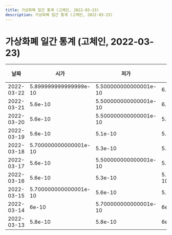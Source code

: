 ```yaml
---
title: 가상화폐 일간 통계 (고체인, 2022-03-23)
description: 가상화폐 일간 통계 (고체인, 2022-03-23)
---
```



가상화폐 일간 통계 (고체인, 2022-03-23)
===

|날짜|시가|저가|고가|종가|비고|
|--|--|--|--|--|--|
|2022-03-22|5.899999999999999e-10|5.500000000000001e-10|6.3e-10|5.700000000000001e-10|    |
|2022-03-21|5.6e-10|5.500000000000001e-10|6.1e-10|5.899999999999999e-10|    |
|2022-03-20|5.6e-10|5.500000000000001e-10|5.8e-10|5.6e-10|    |
|2022-03-19|5.6e-10|5.1e-10|5.8e-10|5.700000000000001e-10|    |
|2022-03-18|5.700000000000001e-10|5.3e-10|5.8e-10|5.6e-10|    |
|2022-03-17|5.6e-10|5.500000000000001e-10|5.8e-10|5.700000000000001e-10|    |
|2022-03-16|5.6e-10|5.3e-10|5.700000000000001e-10|5.500000000000001e-10|    |
|2022-03-15|5.700000000000001e-10|5.6e-10|5.8e-10|5.6e-10|    |
|2022-03-14|6e-10|5.700000000000001e-10|6e-10|5.8e-10|    |
|2022-03-13|5.8e-10|5.8e-10|6e-10|6e-10|    |
